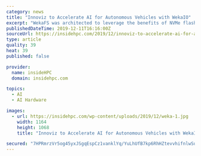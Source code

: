 ```yaml
---
category: news
title: "Innoviz to Accelerate AI for Autonomous Vehicles with WekaIO"
excerpt: "WekaFS was architected to leverage the benefits of NVMe flash technology, delivering high-performance, high-bandwidth, and low-latency storage infrastructure to meet the demands of today’s GPU-enabled AI and HPC workloads in the data center and in the cloud."
publishedDateTime: 2019-12-11T16:16:00Z
sourceUrl: https://insidehpc.com/2019/12/innoviz-to-accelerate-ai-for-autonomous-vehicles-with-wekaio/
type: article
quality: 39
heat: 39
published: false

provider:
  name: insideHPC
  domain: insidehpc.com

topics:
  - AI
  - AI Hardware

images:
  - url: https://insidehpc.com/wp-content/uploads/2019/12/weka-1.jpg
    width: 1164
    height: 1068
    title: "Innoviz to Accelerate AI for Autonomous Vehicles with WekaIO"

secured: "7HPRmrzVr5og45yxJSgqEspCz1vanklYq/YuLhUfB7kp6RhHZtevvhifnlwSulkTByrGSuF1GTATnMnaMQiuO65FVIVQrUaNfpJuI22E4B+mV09l2bmgv+YGkK1+BEwVFcrW8Tmshj2sugmebGhTFj2uoCvhr3yX8DMQuzdQR6vcdlUkp7hHXqxyPZHF9U2EJ8ejRTzOmJK6jZN72QW9G9hZCM6t60i09DHDPJsU1umFEai7a6o8LnJj6lBhy4SI4KbH2jmmB3ZPFpeyvGdjTA==;6SFX2r7z5x7OnQyYdwDmZQ=="
---
```


